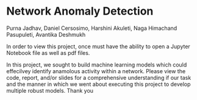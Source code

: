 # Network Anomaly Detection 

Purna Jadhav, Daniel Cersosimo, Harshini Akuleti, Naga Himachand Pasupuleti, Avantika
Deshmukh


In order to view this project, once must have the ability to open a Jupyter Notebook file as well as pdf files.


In this project, we sought to build machine learning models which could effecilvey identify anamolous activity within a network. Please view the code, report, and/or slides for a comprehensive 
understanding if our task and the manner in which we went about executing this project to develop multiple robust models. Thank you
